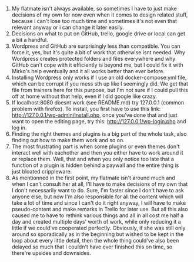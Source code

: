 1. My flatmate isn't always available, so sometimes I have to just make decisions of my own for now even when it comes to design related stuff, because i can't lose too much time and sometimes it's not even that relevant anyway or i can change it later easily.
2. Decisions on what to put on GitHub, trello, google drive or local can get a bit a handful.
3. Wordpress and GitHub are surprisingly less than compatible. You can force it, yes, but it's quite a bit of work that otherwise isnt needed. Why Wordpress creates protected folders and files everywhere and why GitHub can't cope with it efficiently is beyond me, but I could fix it with Mirko's help eventually and it all works better than ever before.
4. Installing Wordpress only works if I use an old docker-compose.yml file, which can be corrupt if you mess sth up like I seemingly did. We get that file from trainers here for this purpose, but I'm not sure if I could pull this off at home without that help, even if I did google like crazy.
5. If localhost:8080 doesnt work (see README.md) try 127.0.0.1 (common problem with firefox). To install, you first have to use this link: http://127.0.0.1/wp-admin/install.php, once you've done that and just want to open the editing page, try this: http://127.0.0.1/wp-login.php and log in.
6. Finding the right themes and plugins is a big part of the whole task, also finding out how to make them work and so on.
7. The most frustrating part is when some plugins or even themes don't interact well with eachother and then you either have to work around it or replace them. Well, that and when you only notice too late that a function of a plugin is hidden behind a paywall and the entire thing is just bloated crippleware.
8. As mentionned in the first point, my flatmate isn't around much and when I can't consult her at all, I'll have to make decisions of my own that I don't necessarily want to do. Sure, I'm faster since I don't have to ask anyone else, but now I'm also responsible for all the content which will take a lot of time and since I can't do it right anyway, I will have to make pseudo-content and make remarks in Trello for later use. But all this also caused me to have to rethink various things and all in all cost me half a day and created multiple days' worth of work, while only reducing it a little if we could've cooperated perfectly. Obviously, if she was still only around so sporadically as in the beginning but wished to be kept in the loop about every little detail, then the whole thing could've also been delayed so much that I couldn't have ever finished this on time, so there're upsides and downsides.